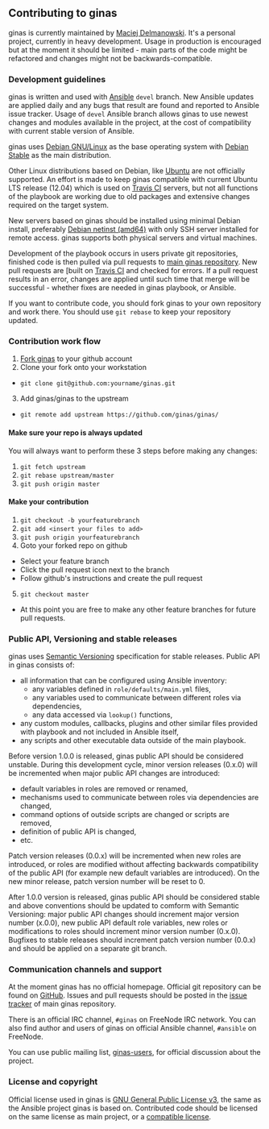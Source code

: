 ## Contributing to ginas

ginas is currently maintained by [Maciej Delmanowski](https://github.com/drybjed).
It's a personal project, currently in heavy development. Usage in production is
encouraged but at the moment it should be limited - main parts of the code might
be refactored and changes might not be backwards-compatible.

### Development guidelines

ginas is written and used with [Ansible](https://github.com/ansible/ansible/)
`devel` branch. New Ansible updates are applied daily and any bugs that result
are found and reported to Ansible issue tracker. Usage of `devel` Ansible
branch allows ginas to use newest changes and modules available in the project,
at the cost of compatibility with current stable version of Ansible.

ginas uses [Debian GNU/Linux](https://debian.org/) as the base operating system
with [Debian Stable](https://www.debian.org/releases/stable/) as the main
distribution.

Other Linux distributions based on Debian, like [Ubuntu](http://ubuntu.com/)
are not officially supported. An effort is made to keep ginas compatible with
current Ubuntu LTS release (12.04) which is used on [Travis CI](https://travis-ci.org/)
servers, but not all functions of the playbook are working due to old packages
and extensive changes required on the target system.

New servers based on ginas should be installed using minimal Debian install,
preferably [Debian netinst (amd64)](https://www.debian.org/CD/netinst/) with only SSH
server installed for remote access. ginas supports both physical servers and
virtual machines.

Development of the playbook occurs in users private git repositories, finished
code is then pulled via pull requests to [main ginas repository](https://github.com/ginas/ginas/).
New pull requests are [built on [Travis CI](https://travis-ci.org/ginas/ginas/)
and checked for errors. If a pull request results in an error, changes are applied
until such time that merge will be successful - whether fixes are needed in
ginas playbook, or Ansible.

If you want to contribute code, you should fork ginas to your own repository
and work there. You should use `git rebase` to keep your repository updated.

### Contribution work flow

1. [Fork ginas](https://github.com/ginas/ginas/fork) to your github account
2. Clone your fork onto your workstation
  - `git clone git@github.com:yourname/ginas.git`
3. Add ginas/ginas to the upstream
  - `git remote add upstream https://github.com/ginas/ginas/`

#### Make sure your repo is always updated

You will always want to perform these 3 steps before making any changes:

1. `git fetch upstream`
2. `git rebase upstream/master`
3. `git push origin master`

#### Make your contribution

1. `git checkout -b yourfeaturebranch`
2. `git add <insert your files to add>`
3. `git push origin yourfeaturebranch`
4. Goto your forked repo on github
  - Select your feature branch
  - Click the pull request icon next to the branch
  - Follow github's instructions and create the pull request
5. `git checkout master`
  - At this point you are free to make any other feature branches for future pull requests.

### Public API, Versioning and stable releases

ginas uses [Semantic Versioning](http://semver.org/) specification for stable
releases. Public API in ginas consists of:
- all information that can be configured using Ansible inventory:
  * any variables defined in `role/defaults/main.yml` files,
  * any variables used to communicate between different roles via dependencies,
  * any data accessed via `lookup()` functions,
- any custom modules, callbacks, plugins and other similar files provided with
  playbook and not included in Ansible itself,
- any scripts and other executable data outside of the main playbook.

Before version 1.0.0 is released, ginas public API should be considered
unstable. During this development cycle, minor version releases (0.x.0) will be
incremented when major public API changes are introduced:
- default variables in roles are removed or renamed,
- mechanisms used to communicate between roles via dependencies are changed,
- command options of outside scripts are changed or scripts are removed,
- definition of public API is changed,
- etc.

Patch version releases (0.0.x) will be incremented when new roles are
introduced, or roles are modified without affecting backwards compatibility of
the public API (for example new default variables are introduced). On the new
minor release, patch version number will be reset to 0.

After 1.0.0 version is released, ginas public API should be considered stable
and above conventions should be updated to comform with Semantic Versioning:
major public API changes should increment major version number (x.0.0), new
public API default role variables, new roles or modifications to roles
should increment minor version number (0.x.0). Bugfixes to stable releases
should increment patch version number (0.0.x) and should be applied on
a separate git branch.

### Communication channels and support

At the moment ginas has no official homepage. Official git repository can be
found on [GitHub](https://github.com/ginas/ginas/).  Issues and pull requests
should be posted in the [issue tracker](https://github.com/ginas/ginas/issues?state=open)
of main ginas repository.

There is an official IRC channel, `#ginas` on FreeNode IRC network. You can
also find author and users of ginas on official Ansible channel, `#ansible` on
FreeNode.

You can use public mailing list,
[ginas-users](https://groups.google.com/forum/#!forum/ginas-users), for
official discussion about the project.

### License and copyright

Official license used in ginas is [GNU General Public License v3](https://www.gnu.org/copyleft/gpl.html),
the same as the Ansible project ginas is based on. Contributed code should be
licensed on the same license as main project, or a
[compatible license](https://stackoverflow.com/questions/1978511/is-there-a-chart-of-which-oss-license-is-compatible-with-which).

